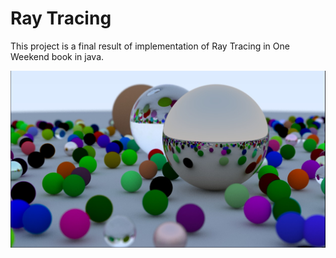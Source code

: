 # Ray Tracing

This project is a final result of implementation of Ray Tracing in One Weekend book in java.

![Final scene](images/final_result.jpg)